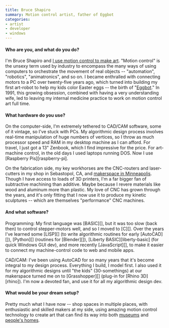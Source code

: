 ```yaml
---
title: Bruce Shapiro
summary: Motion control artist, father of Eggbot
categories:
- artist
- developer
- windows
---
```


#### Who are you, and what do you do?

I'm Bruce Shapiro and [I use motion control to make art](http://www.taomc.com/ "Bruce's website."). "Motion control" is the unsexy term used by industry to encompass the many ways of using computers to orchestrate the movement of real objects -- "automation", "robotics", "animatronics", and so on. I became enthralled with connecting motors to a PC over twenty-five years ago, which turned into building my first art-robot to help my kids color Easter eggs -- the birth of "[Eggbot](http://egg-bot.com/ "Bruce's machine for decorating eggs.")." In 1991, this growing obsession, combined with having a very understanding wife, led to leaving my internal medicine practice to work on motion control art full time. 

#### What hardware do you use?

On the computer-side, I'm extremely tethered to CAD/CAM software, some of it vintage, so I've stuck with PCs. My algorithmic design process involves real-time manipulation of huge numbers of vertices, so I throw as much processor speed and RAM in my desktop machine as I can afford. For travel, I just got a 13" Zenbook, which I find impressive for the price. For art-machine control, in the old days I used laptops running DOS. Now I use [Raspberry Pis][raspberry-pi].

On the fabrication side, my key workhorses are the CNC-routers and laser-cutters in my shop in Sebastopol, CA, and [makerspace in Minneapolis](http://nordeastmakers.com/ "A makerspace in Minneapolis."). Though I have access to loads of 3D printers, I'm a far bigger fan of subtractive machining than additive. Maybe because I revere materials like wood and aluminum more than plastic. My love of CNC has grown through the years, and it's only fitting that I now use it to produce my kinetic sculptures -- which are themselves "performance" CNC machines.

#### And what software?

Programming: My first language was [BASIC][], but it was too slow (back then) to control stepper-motors well, and so I moved to [C][]. Over the years I've learned some [LISP][] (to write algorithmic routines for early [AutoCAD][]), [Python][] (routines for [Blender][]), [Liberty BASIC][liberty-basic] (for quick Windows GUI dev), and more recently [JavaScript][], to make it easier to connect my machine-control code to web and mobile apps.

CAD/CAM: I've been using AutoCAD for so many years that it's become integral to my design process. Everything I build, I model first. I also used it for my algorithmic designs until "the kids" (30-somethings) at our makerspace turned me on to [Grasshopper][] (plug-in for [Rhino 3D][rhino]). I'm now a devoted fan, and use it for all my algorithmic design dev.

#### What would be your dream setup?

Pretty much what I have now -- shop spaces in multiple places, with enthusiastic and skilled makers at my side, using amazing motion control technology to create art that can find its way into both [museums](http://www.taomc.com/installations-and-showings-1 "A list of Bruce's museum displays.") and [people's homes](http://www.taomc.com/blog/ "Bruce's weblog.").